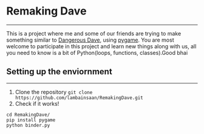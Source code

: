 # Remaking Dave
-----
This is a project where me and some of our friends are trying to make something similar to [Dangerous Dave](https://www.google.co.in/webhp?sourceid=chrome-instant&ion=1&espv=2&ie=UTF-8#q=dangerous+dave+wiki&*), using [pygame](http://www.pygame.org/lofi.html). You are most welcome to participate in this project and learn new things along with us, all you need to know is a bit of Python(loops, functions, classes).Good bhai

## Setting up the enviornment
----
1. Clone the repository `git clone https://github.com/lambainsaan/RemakingDave.git`
2. Check if it works!

```
cd RemakingDave/
pip install pygame
python binder.py
```

